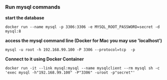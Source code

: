 ### Run mysql commands
**start the database**

```
docker run --name mysql -p 3306:3306 -e MYSQL_ROOT_PASSWORD=secret -d mysql:8
```

**access the mysql command line (Docker for Mac you may use 'localhost')**

```
mysql -u root -h 192.168.99.100 -P 3306 --protocol=tcp  -p
```

**Connect to it using Docker Container**

```
docker run -it --link mysql:mysql --name mysqlclient --rm mysql sh -c 'exec mysql -h"192.168.99.100" -P"3306" -uroot -p"secret"'
```

